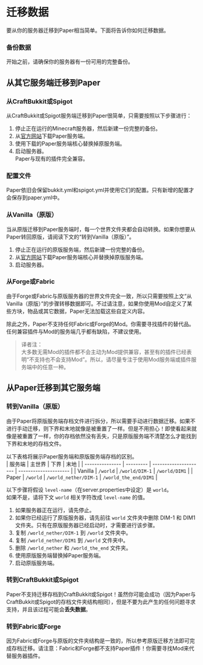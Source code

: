 # 迁移数据
要从你的服务器迁移到Paper相当简单。下面将告诉你如何迁移数据。  
  
### 备份数据 
开始之前，请确保你的服务器有一份可用的完整备份。  

## 从其它服务端迁移到Paper
### 从CraftBukkit或Spigot
从CraftBukkit或Spigot服务端迁移到Paper很简单，只需要按照以下步骤进行：  
1. 停止正在运行的Minecraft服务器，然后新建一份完整的备份。  
2. 从[官方网站](https://papermc.io/downloads)下载Paper服务端。  
3. 使用下载的Paper服务端核心替换掉原服务端。  
4. 启动服务器。  
Paper与现有的插件完全兼容。  
  
### 配置文件
Paper依旧会保留bukkit.yml和spigot.yml并使用它们的配置。只有新增的配置才会保存到paper.yml中。

### 从Vanilla（原版）
当从原版迁移到Paper服务端时，每一个世界文件夹都会自动转换。如果你想要从Paper转回原版，请阅读下文的“转到Vanilla（原版）”。
1. 停止正在运行的原版服务端，然后新建一份完整的备份。  
2. 从[官方网站](https://papermc.io/downloads)下载Paper服务端核心并替换掉原版服务端。  
3. 启动服务器。  

### 从Forge或Fabric
由于Forge或Fabric与原版服务器的世界文件完全一致，所以只需要按照上文“从Vanilla（原版）”的步骤转移数据即可。不过请注意，如果你使用Mod自定义了某些方块，物品或其它数据，Paper无法加载这些自定义内容。  
  
除此之外，Paper不支持任何Fabric或Forge的Mod。你需要寻找插件的替代品。任何兼容插件与Mod的服务端几乎都有缺陷，不建议使用。  
  
> 译者注：  
> 大多数无需Mod的插件都不会主动为Mod提供兼容，甚至有的插件已经表明“不支持也不会支持Mod”。所以，请尽量专注于使用Mod服务端或插件服务端中的任意一种。

## 从Paper迁移到其它服务端
### 转到Vanilla（原版）
由于Paper将原版服务端存档文件进行拆分，所以需要手动进行数据迁移。如果不进行手动迁移，则下界和末地就像是被重置了一样。但是不用担心！即使看起来就像是被重置了一样，你的存档依然没有丢失，只是原版服务端不清楚怎么才能找到下界和末地的存档文件。  
  
以下表格将展示Paper服务端和原版服务端存档的区别。  
| 服务端           |   主世界  | 下界                  | 末地                   |
| --------------- | --------- | --------------------- | --------------------- |
| Vanilla         | `/world`  | `/world/DIM-1`        | `/world/DIM1`         |
| Paper           | `/world`  | `/world_nether/DIM-1` | `/world_the_end/DIM1` |

以下步骤将假设 `level-name`（在server.properties中设定）是 `world`。  
如果不是，请将下文 `world` 相关字符改成 `level-name` 的值。  

1. 如果服务器正在运行，请先停止。
2. 如果你已经运行了原版服务器，请先前往 `world` 文件夹中删除 DIM-1 和 DIM1 文件夹。只有在原版服务器已经启动时，才需要进行该步骤。
3. 复制 `/world_nether/DIM-1` 到 `/world` 文件夹中。
4. 复制 `/world_nether/DIM1` 到 `/world` 文件夹中。
5. 删除 `/world_nether` 和 `/world_the_end` 文件夹。
6. 使用原版服务端替换掉Paper服务端。
7. 启动原版服务端。

### 转到CraftBukkit或Spigot
Paper不支持迁移存档到CraftBukkit或Spigot！虽然你可能会成功（因为Paper与CraftBukkit或Spigot的存档文件夹结构相同），但是不要为此产生的任何问题寻求支持，并且该过程可能会**丢失数据**。  

### 转到Fabric或Forge
因为Fabric或Forge与原版的文件夹结构是一致的，所以参考原版迁移方法即可完成存档迁移。请注意：Fabric和Forge都不支持Paper插件！你需要寻找Mod来代替服务器插件。
